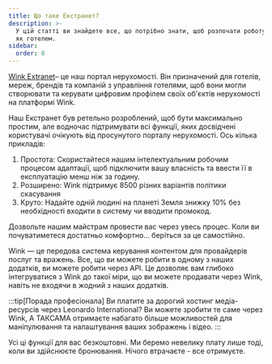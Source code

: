 ```yaml
---
title: Що таке Екстранет?
description: >-
  У цій статті ви знайдете все, що потрібно знати, щоб розпочати роботу з Wink
  як готелем.
sidebar:
  order: 0
---
```

[Wink Extranet](https://extranet.wink.travel)– це наш портал нерухомості. Він призначений для готелів, мереж, брендів та компаній з управління готелями, щоб вони могли створювати та керувати цифровим профілем своїх об'єктів нерухомості на платформі Wink.

Наш Екстранет був ретельно розроблений, щоб бути максимально простим, але водночас підтримувати всі функції, яких досвідчені користувачі очікують від просунутого порталу нерухомості. Ось кілька прикладів:

1. Простота: Скористайтеся нашим інтелектуальним робочим процесом адаптації, щоб підключити вашу власність та ввести її в експлуатацію менш ніж за годину.
2. Розширено: Wink підтримує 8500 різних варіантів політики скасування
3. Круто: Надайте одній людині на планеті Земля знижку 10% без необхідності входити в систему чи вводити промокод.

Дозвольте нашим майстрам провести вас через увесь процес. Коли ви почуватиметеся достатньо комфортно... беріться за це самостійно.

Wink — це передова система керування контентом для провайдерів послуг та вражень. Все, що ви можете робити в одному з наших додатків, ви можете робити через API. Це дозволяє вам глибоко інтегруватися з Wink до такої міри, що ви можете продавати через Wink, навіть не входячи в жодний з наших додатків.

:::tip\[Порада професіонала]
Ви платите за дорогий хостинг медіа-ресурсів через Leonardo International? Ви можете зробити те саме через Wink, А ТАКСАМА отримаєте набагато більше можливостей для маніпулювання та налаштування ваших зображень і відео.
:::

Усі ці функції для вас безкоштовні. Ми беремо невелику плату лише тоді, коли ви здійснюєте бронювання. Нічого втрачаєте - все отримуєте.

